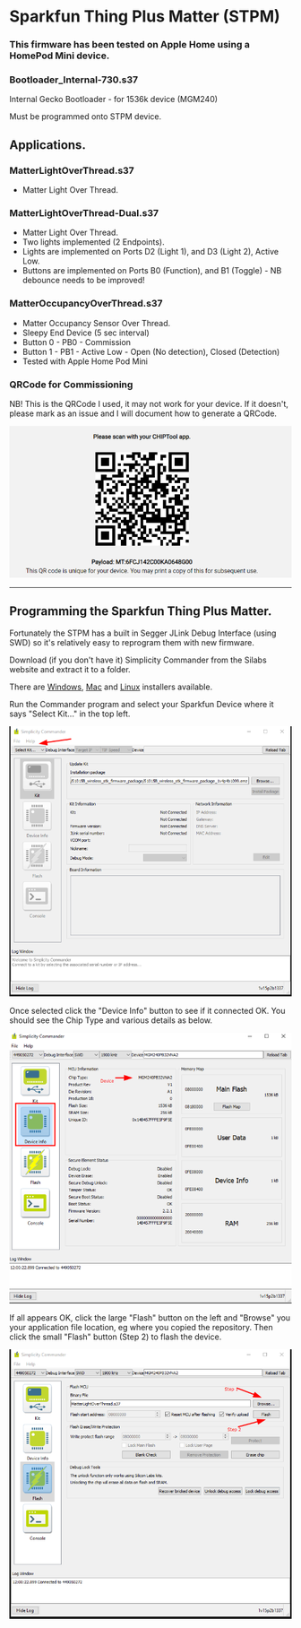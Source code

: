 # Sparkfun Thing Plus Matter (STPM)

### This firmware has been tested on Apple Home using a HomePod Mini device.

### Bootloader_Internal-730.s37

Internal Gecko Bootloader - for 1536k device (MGM240)

Must be programmed onto STPM device.

## Applications.

### MatterLightOverThread.s37

- Matter Light Over Thread.

### MatterLightOverThread-Dual.s37

- Matter Light Over Thread.
- Two lights implemented (2 Endpoints).
- Lights are implemented on Ports D2 (Light 1), and D3 (Light 2), Active Low.
- Buttons are implemented on Ports B0 (Function), and B1 (Toggle) - NB debounce needs to be improved!

### MatterOccupancyOverThread.s37

- Matter Occupancy Sensor Over Thread.
- Sleepy End Device (5 sec interval)
- Button 0 - PB0 - Commission
- Button 1 - PB1 - Active Low - Open (No detection), Closed (Detection)
- Tested with Apple Home Pod Mini

### QRCode for Commissioning
NB! This is the QRCode I used, it may not work for your device. If it doesn't, please mark as an issue and I will document how to generate a QRCode.

![Select Kit](../Images/SFTM-QRCode.png)

---

## Programming the Sparkfun Thing Plus Matter.

Fortunately the STPM has a built in Segger JLink Debug Interface (using SWD) so it's relatively easy to reprogram them with new firmware.

Download (if you don't have it) Simplicity Commander from the Silabs website and extract it to a folder.

There are [Windows](https://www.silabs.com/documents/public/software/SimplicityCommander-Windows.zip), [Mac](https://www.silabs.com/documents/public/software/SimplicityCommander-Mac.zip) and [Linux](https://www.silabs.com/documents/public/software/SimplicityCommander-Linux.zip) installers available.

Run the Commander program and select your Sparkfun Device where it says "Select Kit..." in the top left.

![Select Kit](../Images/SelectKit.png)

Once selected click the "Device Info" button to see if it connected OK. You should see the Chip Type and various details as below.

![Device Info](../Images/DeviceInfoSTPM.png)

If all appears OK, click the large "Flash" button on the left and "Browse" you your application file location, eg where you copied the repository. Then click the small "Flash" button (Step 2) to flash the device.

![Flash](../Images/FlashDevice.png)
